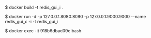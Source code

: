 $ docker build -t redis_gui_i .

$ docker run -d -p 127.0.0.1:8080:8080 -p 127.0.0.1:9000:9000 --name redis_gui_c -i -t redis_gui_i

$ docker exec -it 918b6dbad09e bash

